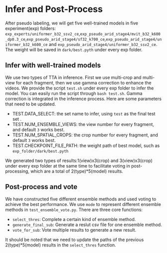 





# Infer and Post-Process

After pseudo labeling, we will get five well-trained models in five experiment(exp) folders: `exp_experts/uniformer_b32_ssv2_ce`,`exp_pseudo_arid_stage4/mvit_b32_k600_dp0.3_ce`,`exp_pseudo_arid_stage4/sf32_k700_ce`,`exp_pseudo_arid_stage4/uniformer_b32_k600_ce` and `exp_pseudo_arid_stage4/uniformer_b32_ssv2_ce`. The weight will be saved in `dark/best.pyth` under every exp folder.

## Infer with well-trained models 
We use two types of TTA in inference. First we use multi-crop and multi-view for each fragment, then we use gamma correction to enhance the videos.
We provide the script `test.sh` under every exp folder to infer the model. You can easily run the script through `bash test.sh`. Gamma correction is integrated in the inference process. Here are some parameters that need to be updated. 

* TEST.DATA_SELECT: the set name to infer, using `test` as the final test set .
* TEST.NUM_ENSEMBLE_VIEWS: the view number for every fragment, and default `3` works best.
* TEST.NUM_SPATIAL_CROPS: the crop number for every fragment, and default `3` works best.
* TEST.CHECKPOINT_FILE_PATH: the weight path of best model, such as `exp_folder/dark/best.pyth`

We generated two types of results:1(view)x3(crop) and 3(view)x3(crop) under every exp folder at the same time to facilitate voting in post-processing, which are a total of 2(type)*5(model) results.


## Post-process and vote
We have constructed five different ensemble methods and used voting to achieve the best performance. We use `mode` to represent different ensemble methods in `test_ensemble_vote.py`.
There are three core functions:

* `select_thres`: Complete a certain kind of ensemble method.
* `generate_final_sub`: Generate a reslut csv file for one ensemble method.
* `vote_for_sub`: Vote multiple results to generate a new result.

It should be noted that we need to update the paths of the previous 2(type)*5(model) results in the `select_thres` function.


